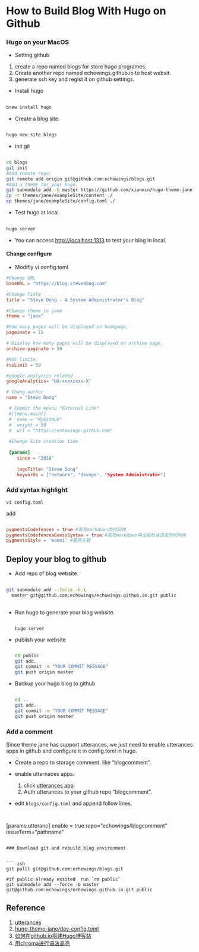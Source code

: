 # How to Build Blog With Hugo on Github




### Hugo on your MacOS

 * Setting github

 1. create a repo named blogs for store hugo programes.
 2. Create another repo named echowings.github.io to host websit.
 3. generate ssh key and regist it on github settings. 

 * Install hugo

 ```bash
  
brew install hugo


```

 * Create a blog site.

  ``` bash
  
hugo new site blogs

```

 * init git

 ``` bash
 
cd blogs
git init
#Add remote repo. 
git remote add origin git@github.com:echowings/blogs.git
#Add a theme for your hugo.
git submodule add -b master https://github.com/xianmin/hugo-theme-jane.git themes/jane
cp -r themes/jane/exampleSite/content ./
cp themes/jane/exampleSite/config.toml ./

```

 * Test hugo at local.

 ``` bash
	
hugo server

```

* You can access [http://localhost:1313](http://localhost:1313) to test your blog in local.


#### Change configure

 * Modifiy vi config.toml
 
``` toml
#Change URL
baseURL = "https://blog.stevedong.com"

#Change Title
title = "Steve Dong - A System Administrator's Blog"

#Change theme to jane
theme = "jane"

#How many pages will be displayed on homepage.
pageinate = 15

# Display how many pages will be displayed on archive page.
archive-paginate = 50

#RSS limite.
rssLimit = 50

#google analytics related
googleAnalytics= "UA-xxxxxxxx-X"

# Chang author
name = "Steve Dong"

 # Commit the meanu "External Link"
 #[[menu.main]]
 #  name = "MyGitHub"
 #  weight = 50
 #  url = "https://echowings.github.com"
 
 #Change Site creation time
 
 [params]
 	since = "2018"
 	
	logoTitle= "Steve Dong"
	keywords = ["network", "devops', "System Administrator"]
```

### Add syntax highlight

`vi config.toml`

add

```toml

pygmentsCodefences = true #高亮markdown的代码块
pygmentsCodefencesGuessSyntax = true #高亮markdown中没有标注语言的代码块
pygmentsStyle = 'manni' #高亮主题

``` 
	
 
## Deploy your blog to github

 * Add repo of blog website.

  ``` bash 
   
git submodule add --force -b \ 
	master git@github.com:echowings/echowings.github.io.git public  
	
```

 * Run hugo to generate your blog website. 
	
	``` shell
	
	hugo server
	
	```
	
 * publish your website
	
	``` bash
	
    cd public
    git add.
    git commit -m "YOUR COMMIT MESSAGE"
    git push origin master
    
    ```
    
 * Backup your hugo blog to github 

	``` bash
	
    cd ..
    git add.
    git commit -m "YOUR COMMIT MESSAGE"
    git push origin master
    
	```

### Add a comment
Since theme jane has support utterances, we just need to enable utterances apps in github and configure it in config.toml in hugo.

* Create a repo to storage comment. like “blogcomment”.
* enable utternaces apps.

	1. click [utterances app](https://github.com/apps/utterances)
	2. Auth utterances to your github repo “blogcomment”.

* edit `blogs/config.toml` and append follow lines.


  ```toml
	
 [params.utteranc]
      enable = true
      repo="echowings/blogcomment"
      issueTerm="pathname"
      
```

### Download git and rebuild blog environment


``` zsh
git pulll git@github.com:echowings/blogs.git

#if public already exsited  run `rm public`
git submodule add --force -b master git@github.com:echowings/echowings.github.io.git public

```

## Reference

1. [utterances](https://utteranc.es/)
2. [hugo-theme-jane/dev-config.toml](https://github.com/xianmin/hugo-theme-jane/blob/master/exampleSite/config.toml)
3. [如何在github.io搭建Hugo博客站](https://keysaim.github.io/post/blog/deploy-hugo-blog-in-github.io/) 
4. [用chroma进行语法高亮](https://steemkr.com/cn/@heyeshuang/chroma-typography-js)


